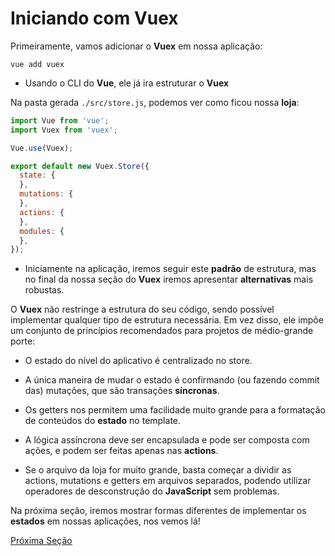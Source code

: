 # Iniciando com Vuex

Primeiramente, vamos adicionar o **Vuex** em nossa aplicação:

`vue add vuex`

* Usando o CLI do **Vue**, ele já ira estruturar o **Vuex**

Na pasta gerada `./src/store.js`, podemos ver como ficou nossa **loja**:

```js
import Vue from 'vue';
import Vuex from 'vuex';

Vue.use(Vuex);

export default new Vuex.Store({
  state: {
  },
  mutations: {
  },
  actions: {
  },
  modules: {
  },
});
```

* Iniciamente na aplicação, iremos seguir este **padrão** de estrutura, mas no final da nossa seção do **Vuex** iremos apresentar **alternativas** mais robustas.

O **Vuex** não restringe a estrutura do seu código, sendo possível implementar qualquer tipo de estrutura necessária. Em vez disso, ele impõe um conjunto de princípios recomendados para projetos de médio-grande porte:

* O estado do nível do aplicativo é centralizado no store.

* A única maneira de mudar o estado é confirmando (ou fazendo commit das) mutações, que são transações **síncronas**.

* Os getters nos permitem uma facilidade muito grande para a formatação de conteúdos do **estado** no template.

* A lógica assíncrona deve ser encapsulada e pode ser composta com ações, e podem ser feitas apenas nas **actions**.

* Se o arquivo da loja for muito grande, basta começar a dividir as actions, mutations e getters em arquivos separados, podendo utilizar operadores de desconstrução do **JavaScript** sem problemas.

Na próxima seção, iremos mostrar formas diferentes de implementar os **estados** em nossas aplicações, nos vemos lá!

[Próxima Seção](./3-State.md)